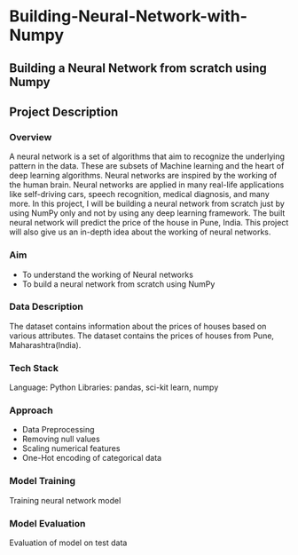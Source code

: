 # Building-Neural-Network-with-Numpy
## Building a Neural Network from scratch using Numpy
## Project Description
### Overview
A neural network is a set of algorithms that aim to recognize the underlying pattern in the data. These are subsets of Machine learning and the heart of deep learning algorithms. Neural networks are inspired by the working of the human brain. 
Neural networks are applied in many real-life applications like self-driving cars, speech recognition, medical diagnosis, and many more.
In this project, I will be building a neural network from scratch just by using NumPy only and not by using any deep learning framework. The built neural network will predict the price of the house in Pune, India. This project will also give us an in-depth idea about the working of neural networks. 
### Aim
- To understand the working of Neural networks
- To build a neural network from scratch using NumPy 



### Data Description
The dataset contains information about the prices of houses based on various attributes. The dataset contains the prices of houses from Pune, Maharashtra(India). 



### Tech Stack
Language: Python
Libraries: pandas, sci-kit learn, numpy



### Approach
- Data Preprocessing
- Removing null values
- Scaling numerical features
- One-Hot encoding of categorical data

### Model Training
Training neural network model
 

### Model Evaluation
Evaluation of model on test data

